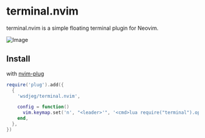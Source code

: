 # terminal.nvim

terminal.nvim is a simple floating terminal plugin for Neovim.

![Image](https://github.com/user-attachments/assets/58e919cd-92be-49f8-a7d6-b33ea2a7a423)

## Install

with [nvim-plug](https://github.com/wsdjeg/nvim-plug)

```lua
require('plug').add({
  {
    'wsdjeg/terminal.nvim',

    config = function()
      vim.keymap.set('n', "<leader>'", '<cmd>lua require("terminal").open()<cr>', { silent = true })
    end,
  },
})
```
